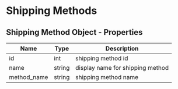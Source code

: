 # Shipping Methods

## Shipping Method Object - Properties

| Name | Type | Description |
| --- | --- | --- |
| id | int | shipping method id |
| name | string | display name for shipping method |
| method_name | string | shipping method name |
